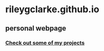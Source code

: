 # rileygclarke.github.io
## personal webpage
### [Check out some of my projects](https://github.com/rileygclarke/rileygclarke.github.io/tree/main/EE_021_Project_Folder)
